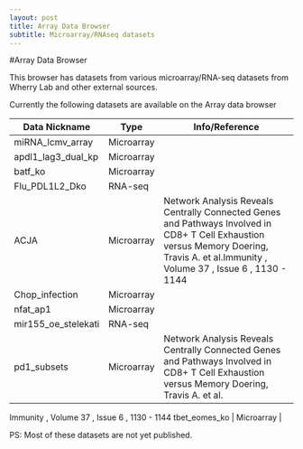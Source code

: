 ```yaml
---
layout: post
title: Array Data Browser
subtitle: Microarray/RNAseq datasets
---
```


#Array Data Browser

This browser has datasets from various microarray/RNA-seq datasets from Wherry Lab and other external sources.


Currently the following datasets are available on the Array data browser

Data Nickname | Type | Info/Reference
--- | --- | ---
miRNA_lcmv_array | Microarray | 
apdl1_lag3_dual_kp | Microarray | 
batf_ko | Microarray | 
Flu_PDL1L2_Dko | RNA-seq | 
ACJA | Microarray | Network Analysis Reveals Centrally Connected Genes and Pathways Involved in CD8+ T Cell Exhaustion versus Memory Doering, Travis A. et al.Immunity , Volume 37 , Issue 6 , 1130 - 1144
Chop_infection | Microarray | 
nfat_ap1 | Microarray | 
mir155_oe_stelekati | RNA-seq | 
pd1_subsets | Microarray | Network Analysis Reveals Centrally Connected Genes and Pathways Involved in CD8+ T Cell Exhaustion versus Memory Doering, Travis A. et al.
Immunity , Volume 37 , Issue 6 , 1130 - 1144
tbet_eomes_ko | Microarray | 



PS: Most of these datasets are not yet published.
